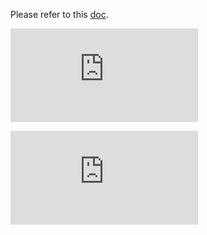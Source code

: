 Please refer to this [doc](https://github.com/GoogleCloudPlatform/kubernetes/blob/620af168920b773ade28e27211ad684903a1db21/docs/design/admission_control_limit_range.md#kubectl).


[![Analytics](https://kubernetes-site.appspot.com/UA-36037335-10/GitHub/examples/limitrange/README.md?pixel)]()


[![Analytics](https://kubernetes-site.appspot.com/UA-36037335-10/GitHub/release-0.20.0/examples/limitrange/README.md?pixel)]()

